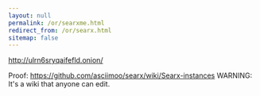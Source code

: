 ```yaml
---
layout: null
permalink: /or/searxme.html
redirect_from: /or/searx.html
sitemap: false
---
```


http://ulrn6sryqaifefld.onion/

Proof: https://github.com/asciimoo/searx/wiki/Searx-instances
       WARNING: It's a wiki that anyone can edit.
